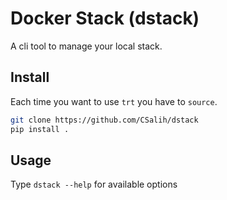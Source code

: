 # Docker Stack (dstack)

A cli tool to manage your local stack.

## Install

Each time you want to use `trt` you have to `source`.

``` bash
git clone https://github.com/CSalih/dstack
pip install .
```

## Usage

Type `dstack --help` for available options

